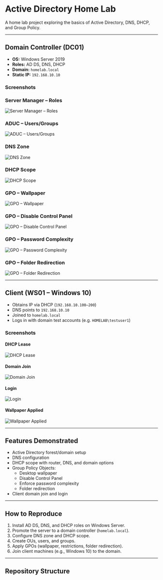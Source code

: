 # Active Directory Home Lab

A home lab project exploring the basics of Active Directory, DNS, DHCP, and Group Policy.

---

## Domain Controller (DC01)
- **OS:** Windows Server 2019  
- **Roles:** AD DS, DNS, DHCP  
- **Domain:** `homelab.local`  
- **Static IP:** `192.168.10.10`  

### Screenshots
### Server Manager – Roles
![Server Manager – Roles](./screenshots/server-manager-roles.png)

### ADUC – Users/Groups
![ADUC – Users/Groups](./screenshots/aduc-users-groups.png)

### DNS Zone
![DNS Zone](./screenshots/dns-forward-zone.png)

### DHCP Scope
![DHCP Scope](./screenshots/dhcp-scope.png)

### GPO – Wallpaper
![GPO – Wallpaper](./screenshots/gpo-wallpaper.png)

### GPO – Disable Control Panel
![GPO – Disable Control Panel](./screenshots/gpo-disable-controlpanel.png)

### GPO – Password Complexity
![GPO – Password Complexity](./screenshots/gpo-password-complexity.png)

### GPO – Folder Redirection
![GPO – Folder Redirection](./screenshots/folder-redirection.png)


---

## Client (WS01 – Windows 10)
- Obtains IP via DHCP (`192.168.10.100–200`)
- DNS points to `192.168.10.10`
- Joined to `homelab.local`
- Logs in with domain test accounts (e.g. `HOMELAB\testuser1`)

### Screenshots
#### DHCP Lease
![DHCP Lease](./screenshots/ws01-dhcp-lease.png)

#### Domain Join
![Domain Join](./screenshots/ws01-domain-join.png)

#### Login
![Login](./screenshots/ws01-login.png)

#### Wallpaper Applied
![Wallpaper Applied](./screenshots/ws01-desktop-wallpaper.png)

---

## Features Demonstrated
- Active Directory forest/domain setup
- DNS configuration
- DHCP scope with router, DNS, and domain options
- Group Policy Objects:
  - Desktop wallpaper
  - Disable Control Panel
  - Enforce password complexity
  - Folder redirection
- Client domain join and login

---

## How to Reproduce
1. Install AD DS, DNS, and DHCP roles on Windows Server.  
2. Promote the server to a domain controller (`homelab.local`).  
3. Configure DNS zone and DHCP scope.  
4. Create OUs, users, and groups.  
5. Apply GPOs (wallpaper, restrictions, folder redirection).  
6. Join client machines (e.g., Windows 10) to the domain.  

---

## Repository Structure
